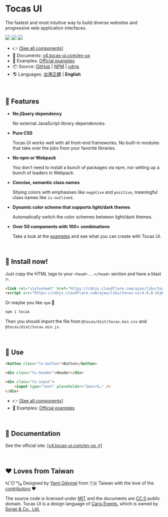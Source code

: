 # Tocas UI

The fastest and most intuitive way to build diverse websites and progressive web application interfaces.

[![](https://img.shields.io/npm/dt/tocas.svg)](https://www.npmjs.com/package/tocas)
[![](https://img.shields.io/npm/v/tocas.svg)](https://github.com/teacat/tocas/releases)
[![](https://img.shields.io/npm/l/tocas.svg)](https://github.com/teacat/tocas/blob/master/LICENSE)

-   👉 [[See all components]](https://v4.tocas-ui.com/en-us)
-   📘 Documents: [v4.tocas-ui.com/en-us](https://v4.tocas-ui.com/en-us)
-   🎲 Examples: [Official examples](https://v4.tocas-ui.com/en-us/examples.html)
-   📦 Source: [GitHub](https://github.com/teacat/tocas) | [NPM](https://www.npmjs.com/package/tocas) | [cdnjs](https://cdnjs.com/libraries/tocas-ui)
-   🌎 Languages: [台灣正體](./README-tw.md) | **English**

&nbsp;

## 🌼 Features

-   **No jQuery dependency**

    No external JavaScript library dependencies.

-   **Pure CSS**

    Tocas UI works well with all front-end frameworks. No built-in modules that take over the jobs from your favorite libraries.

-   **No npm or Webpack**

    You don't need to install a bunch of packages via npm, nor setting up a bunch of loaders in Webpack.

-   **Concise, semantic class names**

    Stlying colors with emphasises like `negative` and `positive`, meaningful class names like `is-outlined`.

-   **Dynamic color scheme that supports light/dark themes**

    Automatically switch the color schemes between light/dark themes.

-   **Over 50 components with 100+ combinations**

    Take a look at the [examples](https://v4.tocas-ui.com/en-us/examples.html) and see what you can create with Tocas UI.

&nbsp;

## 📀 Install now!

Just copy the HTML tags to your `<head>...</head>` section and have a blast🔥.

```html
<link rel="stylesheet" href="https://cdnjs.cloudflare.com/ajax/libs/tocas-ui/4.0.0-alpha.1/tocas.min.css" />
<script src="https://cdnjs.cloudflare.com/ajax/libs/tocas-ui/4.0.0-alpha.1/tocas.min.js"></script>
```

Or maybe you like `npm` 👀

```bash
npm i tocas
```

Then you should import the file from `@tocas/dist/tocas.min.css` and `@tocas/dist/tocas.min.js`.

&nbsp;

## 🚀 Use

```html
<button class="ts-button">Button</button>
```

```html
<div class="ts-header">Header</div>
```

```html
<div class="ts-input">
    <input type="text" placeholder="Search…" />
</div>
```

-   👉 [[See all components]](https://v4.tocas-ui.com/en-us)
-   🎲 Examples: [Official examples](https://v4.tocas-ui.com/en-us/examples.html)

&nbsp;

## 📘 Documentation

See the official site:
[[v4.tocas-ui.com/en-us ↗︎]](https://v4.tocas-ui.com/en-us)

&nbsp;

## ❤️ Loves from Taiwan

٩(ˊᗜˋ\*)و Designed by [Yami Odymel](https://twitter.com/YamiOdymel) from 🇹🇼 Taiwan with the love of the [contributors](https://github.com/teacat/tocas/graphs/contributors) ❤️

The source code is licensed under [MIT](https://github.com/teacat/tocas/blob/master/LICENSE) and the documents are [CC 0](https://creativecommons.org/publicdomain/zero/1.0/deed.zh_TW) public domain. Tocas UI is a design language of [Caris Events](https://caris.events/), which is owned by [Sorae & Co., Ltd.](https://sorae.co/en-us.html)
